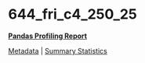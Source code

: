 # 644_fri_c4_250_25

[**Pandas Profiling Report**](../docs_sources/profile/644_fri_c4_250_25.html)

[Metadata](metadata.yaml) | [Summary Statistics](summary_stats.csv)

